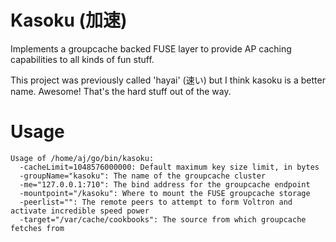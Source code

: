 Kasoku (加速)
=====

Implements a groupcache backed FUSE layer to provide AP caching capabilities to all kinds of fun stuff.

This project was previously called 'hayai' (速い) but I think kasoku is a better name. Awesome! That's the hard stuff out of the way.

Usage
======

```
Usage of /home/aj/go/bin/kasoku:
  -cacheLimit=1048576000000: Default maximum key size limit, in bytes
  -groupName="kasoku": The name of the groupcache cluster
  -me="127.0.0.1:710": The bind address for the groupcache endpoint
  -mountpoint="/kasoku": Where to mount the FUSE groupcache storage
  -peerlist="": The remote peers to attempt to form Voltron and activate incredible speed power
  -target="/var/cache/cookbooks": The source from which groupcache fetches from
```
